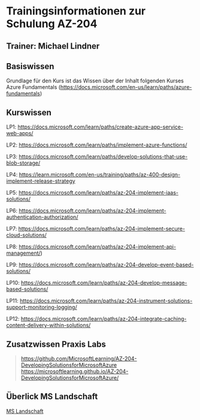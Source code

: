 # Trainingsinformationen zur Schulung AZ-204 
## Trainer: Michael Lindner
## Basiswissen
Grundlage für den Kurs ist das Wissen über der Inhalt folgenden Kurses
Azure Fundamentals (https://docs.microsoft.com/en-us/learn/paths/azure-fundamentals)
## Kurswissen

LP1:
https://docs.microsoft.com/learn/paths/create-azure-app-service-web-apps/

LP2:
https://docs.microsoft.com/learn/paths/implement-azure-functions/

LP3:
https://docs.microsoft.com/learn/paths/develop-solutions-that-use-blob-storage/

LP4:
https://learn.microsoft.com/en-us/training/paths/az-400-design-implement-release-strategy

LP5:
https://docs.microsoft.com/learn/paths/az-204-implement-iaas-solutions/

LP6:
https://docs.microsoft.com/learn/paths/az-204-implement-authentication-authorization/

LP7:
https://docs.microsoft.com/learn/paths/az-204-implement-secure-cloud-solutions/

LP8:
https://docs.microsoft.com/learn/paths/az-204-implement-api-management/)

LP9:
https://docs.microsoft.com/learn/paths/az-204-develop-event-based-solutions/

LP10:
https://docs.microsoft.com/learn/paths/az-204-develop-message-based-solutions/

LP11:
https://docs.microsoft.com/learn/paths/az-204-instrument-solutions-support-monitoring-logging/

LP12:
https://docs.microsoft.com/learn/paths/az-204-integrate-caching-content-delivery-within-solutions/

## Zusatzwissen Praxis Labs
>https://github.com/MicrosoftLearning/AZ-204-DevelopingSolutionsforMicrosoftAzure
>https://microsoftlearning.github.io/AZ-204-DevelopingSolutionsforMicrosoftAzure/

## Überlick MS Landschaft
[MS Landschaft](https://github.com/mthitservice/202507/blob/main/202507%20AZ%20204.png?raw=true)

